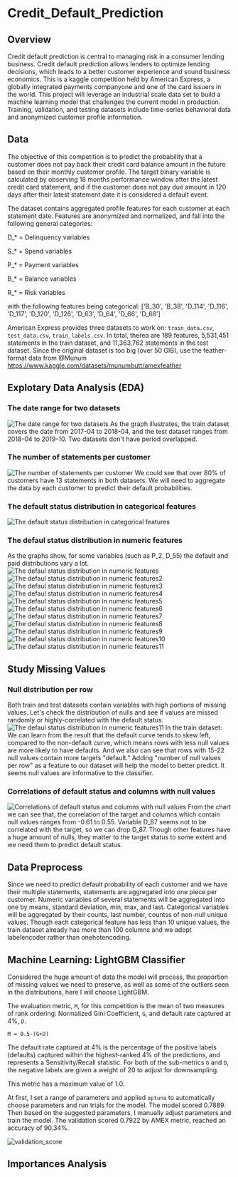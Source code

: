# Credit_Default_Prediction

## Overview
Credit default prediction is central to managing risk in a consumer lending business. Credit default prediction allows lenders to optimize lending decisions, which leads to a better customer experience and sound business economics. This is a kaggle competition held by American Express, a globally integrated payments companyone and one of the card issuers in the world. 
This project will leverage an industrial scale data set to build a machine learning model that challenges the current model in production. Training, validation, and testing datasets include time-series behavioral data and anonymized customer profile information. 

## Data
The objective of this competition is to predict the probability that a customer does not pay back their credit card balance amount in the future based on their monthly customer profile. The target binary variable is calculated by observing 18 months performance window after the latest credit card statement, and if the customer does not pay due amount in 120 days after their latest statement date it is considered a default event.

The dataset contains aggregated profile features for each customer at each statement date. Features are anonymized and normalized, and fall into the following general categories:

D_* = Delinquency variables

S_* = Spend variables

P_* = Payment variables

B_* = Balance variables

R_* = Risk variables

with the following features being categorical:
['B_30', 'B_38', 'D_114', 'D_116', 'D_117', 'D_120', 'D_126', 'D_63', 'D_64', 'D_66', 'D_68']

American Express provides three datasets to work on: `train_data.csv`, `test_data.csv`, `train_labels.csv`. In total, therea are 189 features, 5,531,451 statements in the train dataset, and 11,363,762 statements in the test dataset. Since the original dataset is too big (over 50 GIB), use the feather-format data from @Munum https://www.kaggle.com/datasets/munumbutt/amexfeather

## Explotary Data Analysis (EDA)
### The date range for two datasets
![The date range for two datasets](https://github.com/ZiwenLyu/AMEX_Default_Prediction/blob/main/graphs/date%20range%20for%20two%20datasets.png)
As the graph illustrates, the train dataset covers the date from 2017-04 to 2018-04, and the test dataset ranges from 2018-04 to 2019-10. Two datasets don't have period overlapped.

### The number of statements per customer
![The number of statements per customer](https://github.com/ZiwenLyu/AMEX_Default_Prediction/blob/main/graphs/Count%20of%20statements%20per%20customer.png)
We could see that over 80% of customers have 13 statements in both datasets. We will need to aggregate the data by each customer to predict their default probabilities.

### The default status distribution in categorical features
![The default status distribution in categorical features](https://github.com/ZiwenLyu/AMEX_Default_Prediction/blob/main/graphs/default%20status%20distribution%20in%20categorical%20features.png)

### The defaul status distribution in numeric features
As the graphs show, for some variables (such as P_2, D_55) the default and paid distributions vary a lot.
![The defaul status distribution in numeric features](https://github.com/ZiwenLyu/AMEX_Default_Prediction/blob/main/graphs/default%20status%20distribution%20in%20num%20features.png)
![The defaul status distribution in numeric features2](https://github.com/ZiwenLyu/AMEX_Default_Prediction/blob/main/graphs/default%20status%20distribution%20in%20num%20features2.png)
![The defaul status distribution in numeric features3](https://github.com/ZiwenLyu/AMEX_Default_Prediction/blob/main/graphs/default%20status%20distribution%20in%20num%20features3.png)
![The defaul status distribution in numeric features4](https://github.com/ZiwenLyu/AMEX_Default_Prediction/blob/main/graphs/default%20status%20distribution%20in%20num%20features4.png)
![The defaul status distribution in numeric features5](https://github.com/ZiwenLyu/AMEX_Default_Prediction/blob/main/graphs/default%20status%20distribution%20in%20num%20features5.png)
![The defaul status distribution in numeric features6](https://github.com/ZiwenLyu/AMEX_Default_Prediction/blob/main/graphs/default%20status%20distribution%20in%20num%20features6.png)
![The defaul status distribution in numeric features7](https://github.com/ZiwenLyu/AMEX_Default_Prediction/blob/main/graphs/default%20status%20distribution%20in%20num%20features7.png)
![The defaul status distribution in numeric features8](https://github.com/ZiwenLyu/AMEX_Default_Prediction/blob/main/graphs/default%20status%20distribution%20in%20num%20features8.png)
![The defaul status distribution in numeric features9](https://github.com/ZiwenLyu/AMEX_Default_Prediction/blob/main/graphs/default%20status%20distribution%20in%20num%20features9.png)
![The defaul status distribution in numeric features10](https://github.com/ZiwenLyu/AMEX_Default_Prediction/blob/main/graphs/default%20status%20distribution%20in%20num%20features10.png)
![The defaul status distribution in numeric features11](https://github.com/ZiwenLyu/AMEX_Default_Prediction/blob/main/graphs/default%20status%20distribution%20in%20num%20features11.png)

## Study Missing Values
### Null distribution per row
Both train and test datasets contain variables with high portions of missing values. Let's check the distribution of nulls and see if values are missed randomly or highly-correlated with the default status.
![The defaul status distribution in numeric features11](https://github.com/ZiwenLyu/AMEX_Default_Prediction/blob/main/graphs/number%20of%20null%20values%20by%20default%20status%20(train).png)
In the train dataset: We can learn from the result that the default curve tends to skew left, compared to the non-default curve, which means rows with less null values are more likely to have defaults. And we also can see that rows with 15-22 null values contain more targets "default." Adding "number of null values per row" as a feature to our dataset will help the model to better predict. It seems null values are informative to the classifier.
### Correlations of default status and columns with null values
![Correlations of default status and columns with null values]()
From the chart we can see that, the correlation of the target and columns which contain null values ranges from -0.61 to 0.55. Variable D_87 seems not to be correlated with the target, so we can drop D_87. Though other features have a huge amount of nulls, they matter to the target status to some extent and we need them to predict default status.

## Data Preprocess
Since we need to predict default probability of each customer and we have their multiple statements, statements are aggregated into one piece per customer. Numeric variables of several statements will be aggregated into one by means, standard deviation, min, max, and last. Categorical variables will be aggregated by their counts, last number, countss of non-null unique values.
Though each categorical feature has less than 10 unique values, the train dataset already has more than 100 columns and we adopt labelencoder rather than onehotencoding.

## Machine Learning: LightGBM Classifier
Considered the huge amount of data the model will process, the proportion of missing values we need to preserve, as well as some of the outliers seen in the distributions, here I will choose LightGBM.

The evaluation metric, `M`, for this competition is the mean of two measures of rank ordering: Normalized Gini Coefficient, `G`, and default rate captured at 4%, `D`.

`M = 0.5⋅(G+D)`

The default rate captured at 4% is the percentage of the positive labels (defaults) captured within the highest-ranked 4% of the predictions, and represents a Sensitivity/Recall statistic.
For both of the sub-metrics `G` and `D`, the negative labels are given a weight of 20 to adjust for downsampling.

This metric has a maximum value of 1.0.

At first, I set a range of parameters and applied `optuna` to automatically choose parameters and run trials for the model. The model scored 0.7889. Then based on the suggested parameters, I manually adjust parameters and train the model. The validation scored 0.7922 by AMEX metric, reached an accuracy of 90.34%.

![validation_score](https://github.com/ZiwenLyu/AMEX_Default_Prediction/blob/main/graphs/validation_score.png)

## Importances Analysis

